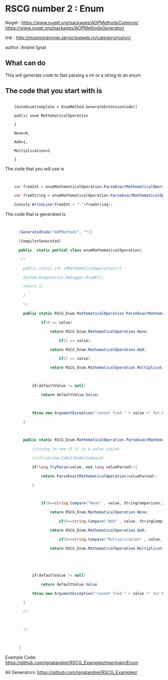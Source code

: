 # RSCG number 2 : Enum

Nuget :
    https://www.nuget.org/packages/AOPMethodsCommon/
    https://www.nuget.org/packages/AOPMethodsGenerator/


link : http://msprogrammer.serviciipeweb.ro/category/roslyn/ 


author :Andrei Ignat


## What can do

This will generate code to fast parsing a int or a string to an enum

## The code that you start with is 

```

    [AutoEnum(template = EnumMethod.GenerateExtensionCode)]

    public enum MathematicalOperation

    {

    None=0,

    Add=1,

    Multiplication=2

    }
```

The code that you will use is

```csharp


    var fromInt = enumMathematicalOperation.ParseExactMathematicalOperation(1);

    var fromString = enumMathematicalOperation.ParseExactMathematicalOperation("add");

    Console.WriteLine(fromInt + "-"+fromString);

```

The code that is generated is
```csharp


      [GeneratedCode("AOPMethods", "")] 

      [CompilerGenerated]

      public  static partial class enumMathematicalOperation{ 

       /*

        public static int idMathematicalOperation(){

        System.Diagnostics.Debugger.Break();

        return 1;

        }

        */

        public static RSCG_Enum.MathematicalOperation ParseExactMathematicalOperation(this long value, RSCG_Enum.MathematicalOperation? defaultValue = null){

                if(0 == value)

                    return RSCG_Enum.MathematicalOperation.None;

                        if(1 == value)

                    return RSCG_Enum.MathematicalOperation.Add;

                        if(2 == value)

                    return RSCG_Enum.MathematicalOperation.Multiplication;

            

            if(defaultValue != null)

                return defaultValue.Value;

    

            throw new ArgumentException("cannot find " + value +" for RSCG_Enum.MathematicalOperation  ");

        }

       

        public static RSCG_Enum.MathematicalOperation ParseExactMathematicalOperation(this string value, RSCG_Enum.MathematicalOperation? defaultValue = null){

            //trying to see if it is a value inside

            //if(!string.IsNullOrWhiteSpace)

            if(long.TryParse(value, out long valueParsed)){

                return ParseExactMathematicalOperation(valueParsed);

            }

    

                if(0==string.Compare("None" , value, StringComparison.InvariantCultureIgnoreCase))

                    return RSCG_Enum.MathematicalOperation.None;

                        if(0==string.Compare("Add" , value, StringComparison.InvariantCultureIgnoreCase))

                    return RSCG_Enum.MathematicalOperation.Add;

                        if(0==string.Compare("Multiplication" , value, StringComparison.InvariantCultureIgnoreCase))

                    return RSCG_Enum.MathematicalOperation.Multiplication;

            

    

            if(defaultValue != null)

                return defaultValue.Value

            throw new ArgumentException("cannot find " + value +" for RSCG_Enum.MathematicalOperation  ");

        }

        /*

        

        */

        

      }

```


Example Code: <a href="https://github.com/ignatandrei/RSCG_Examples/tree/main/Enum" rel="noopener" target="_blank">https://github.com/ignatandrei/RSCG_Examples/tree/main/Enum</a>

All Generators: <a href="https://github.com/ignatandrei/RSCG_Examples/">https://github.com/ignatandrei/RSCG_Examples/</a>